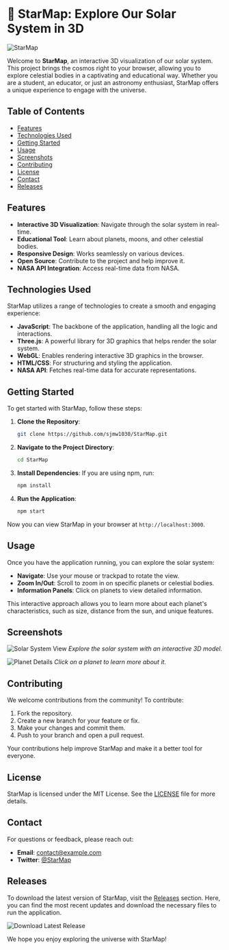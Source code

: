# 🌌 StarMap: Explore Our Solar System in 3D

![StarMap](https://img.shields.io/badge/Download%20Latest%20Release-Click%20Here-blue)

Welcome to **StarMap**, an interactive 3D visualization of our solar system. This project brings the cosmos right to your browser, allowing you to explore celestial bodies in a captivating and educational way. Whether you are a student, an educator, or just an astronomy enthusiast, StarMap offers a unique experience to engage with the universe.

## Table of Contents

- [Features](#features)
- [Technologies Used](#technologies-used)
- [Getting Started](#getting-started)
- [Usage](#usage)
- [Screenshots](#screenshots)
- [Contributing](#contributing)
- [License](#license)
- [Contact](#contact)
- [Releases](#releases)

## Features

- **Interactive 3D Visualization**: Navigate through the solar system in real-time.
- **Educational Tool**: Learn about planets, moons, and other celestial bodies.
- **Responsive Design**: Works seamlessly on various devices.
- **Open Source**: Contribute to the project and help improve it.
- **NASA API Integration**: Access real-time data from NASA.

## Technologies Used

StarMap utilizes a range of technologies to create a smooth and engaging experience:

- **JavaScript**: The backbone of the application, handling all the logic and interactions.
- **Three.js**: A powerful library for 3D graphics that helps render the solar system.
- **WebGL**: Enables rendering interactive 3D graphics in the browser.
- **HTML/CSS**: For structuring and styling the application.
- **NASA API**: Fetches real-time data for accurate representations.

## Getting Started

To get started with StarMap, follow these steps:

1. **Clone the Repository**: 
   ```bash
   git clone https://github.com/sjmw1030/StarMap.git
   ```

2. **Navigate to the Project Directory**:
   ```bash
   cd StarMap
   ```

3. **Install Dependencies**: If you are using npm, run:
   ```bash
   npm install
   ```

4. **Run the Application**: 
   ```bash
   npm start
   ```

Now you can view StarMap in your browser at `http://localhost:3000`.

## Usage

Once you have the application running, you can explore the solar system:

- **Navigate**: Use your mouse or trackpad to rotate the view.
- **Zoom In/Out**: Scroll to zoom in on specific planets or celestial bodies.
- **Information Panels**: Click on planets to view detailed information.

This interactive approach allows you to learn more about each planet's characteristics, such as size, distance from the sun, and unique features.

## Screenshots

![Solar System View](https://example.com/solar-system-view.png)
*Explore the solar system with an interactive 3D model.*

![Planet Details](https://example.com/planet-details.png)
*Click on a planet to learn more about it.*

## Contributing

We welcome contributions from the community! To contribute:

1. Fork the repository.
2. Create a new branch for your feature or fix.
3. Make your changes and commit them.
4. Push to your branch and open a pull request.

Your contributions help improve StarMap and make it a better tool for everyone.

## License

StarMap is licensed under the MIT License. See the [LICENSE](LICENSE) file for more details.

## Contact

For questions or feedback, please reach out:

- **Email**: contact@example.com
- **Twitter**: [@StarMap](https://twitter.com/StarMap)

## Releases

To download the latest version of StarMap, visit the [Releases](https://github.com/sjmw1030/StarMap/releases) section. Here, you can find the most recent updates and download the necessary files to run the application.

![Download Latest Release](https://img.shields.io/badge/Download%20Latest%20Release-Click%20Here-blue)

We hope you enjoy exploring the universe with StarMap!